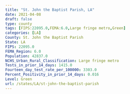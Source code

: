 ```yaml
---
title: "St. John the Baptist Parish, LA"
date: 2021-04-08
draft: false
type: county
tags: [FIPS:22095.0,FEMA:6.0,Large fringe metro,Green]
categories: [LA]
County: St. John the Baptist Parish
State: LA
FIPS: 22095.0
FEMA_Region: 6.0
Population: 42837.0
NCHS_Urban_Rural_Classification: Large fringe metro
Tests_in_prior_14_days: 1415.0
Fourteen_day_test_rate_per_100000: 3303.0
Percent_Positivity_in_prior_14_days: 0.016
Level: Green
url: /states/LA/st-john-the-baptist-parish
---
```



